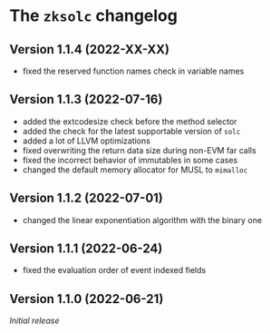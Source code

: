 # The `zksolc` changelog

## Version 1.1.4 (2022-XX-XX)

- fixed the reserved function names check in variable names

## Version 1.1.3 (2022-07-16)

- added the extcodesize check before the method selector
- added the check for the latest supportable version of `solc`
- added a lot of LLVM optimizations
- fixed overwriting the return data size during non-EVM far calls
- fixed the incorrect behavior of immutables in some cases
- changed the default memory allocator for MUSL to `mimalloc`

## Version 1.1.2 (2022-07-01)

- changed the linear exponentiation algorithm with the binary one

## Version 1.1.1 (2022-06-24)

- fixed the evaluation order of event indexed fields

## Version 1.1.0 (2022-06-21)

*Initial release*
